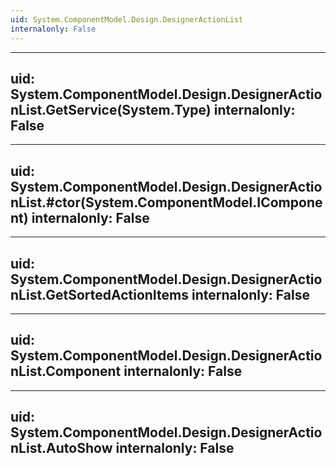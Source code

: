 ```yaml
---
uid: System.ComponentModel.Design.DesignerActionList
internalonly: False
---
```


---
uid: System.ComponentModel.Design.DesignerActionList.GetService(System.Type)
internalonly: False
---

---
uid: System.ComponentModel.Design.DesignerActionList.#ctor(System.ComponentModel.IComponent)
internalonly: False
---

---
uid: System.ComponentModel.Design.DesignerActionList.GetSortedActionItems
internalonly: False
---

---
uid: System.ComponentModel.Design.DesignerActionList.Component
internalonly: False
---

---
uid: System.ComponentModel.Design.DesignerActionList.AutoShow
internalonly: False
---
